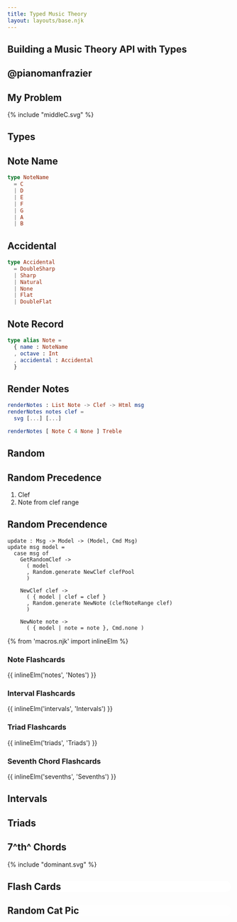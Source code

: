 ```yaml
---
title: Typed Music Theory
layout: layouts/base.njk
---
```


<section>

## Building a Music Theory API with Types 

</section>

<section>

## @pianomanfrazier

</section>

<section>

# My Problem

</section>

<section>

{% include "middleC.svg" %}

</section>

<section>

# Types

</section>

<section>

## Note Name

```elm
type NoteName
  = C
  | D
  | E
  | F
  | G
  | A
  | B          
```
</section>

<section>

## Accidental

```elm
type Accidental
  = DoubleSharp
  | Sharp
  | Natural
  | None
  | Flat
  | DoubleFlat
```
</section>

<section>

## Note Record

```elm
type alias Note =
  { name : NoteName
  , octave : Int
  , accidental : Accidental
  }
```
</section>

<section>

## Render Notes

```elm
renderNotes : List Note -> Clef -> Html msg
renderNotes notes clef =
  svg [...] [...]
```

```elm
renderNotes [ Note C 4 None ] Treble
```
</section>

<section>

# Random

</section>

<section>

## Random Precedence

1. Clef
2. Note from clef range
</section>

<section>

## Random Precendence
 
```elm/5,10
update : Msg -> Model -> (Model, Cmd Msg)
update msg model =
  case msg of
    GetRandomClef ->
      ( model
      , Random.generate NewClef clefPool
      )

    NewClef clef ->
      ( { model | clef = clef }
      , Random.generate NewNote (clefNoteRange clef)
      )

    NewNote note ->
      ( { model | note = note }, Cmd.none )
```
</section>

{% from 'macros.njk' import inlineElm %}

<section>

### Note Flashcards

{{ inlineElm('notes', 'Notes') }}

</section>

<section>

### Interval Flashcards

{{ inlineElm('intervals', 'Intervals') }}

</section>

<section>

### Triad Flashcards

{{ inlineElm('triads', 'Triads') }}

</section>

<section>

### Seventh Chord Flashcards

{{ inlineElm('sevenths', 'Sevenths') }}

</section>

<section>

# Intervals

</section>

<section>

# Triads

</section>

<section>

# 7^th^ Chords

</section>

<section>

{% include "dominant.svg" %}

</section>

<section
data-background="/img/a_mess_of_cards_by_objekt_stock.jpg"
>

<h1 style="background: rgba(255,255,255,0.9); border-radius: 16px;">
Flash Cards
</h1>

</section>
<section
data-background="https://api.thecatapi.com/v1/images/search?format=src&mime_types=image/gif"
>

<h1 style="background: rgba(255,255,255,0.5); border-radius: 16px;">
Random Cat Pic
</h1>

</section>
